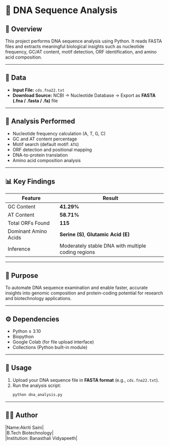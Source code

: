 # 🧬 DNA Sequence Analysis

## 📖 Overview
This project performs DNA sequence analysis using Python. It reads FASTA files and extracts meaningful biological insights such as nucleotide frequency, GC/AT content, motif detection, ORF identification, and amino acid composition.

---

## 📂 Data
- **Input File:** `cds.fna22.txt`
- **Download Source:** NCBI → Nucleotide Database → Export as **FASTA (.fna / .fasta / .fa)** file  
   
---

## 🔬 Analysis Performed
- Nucleotide frequency calculation (A, T, G, C)  
- GC and AT content percentage  
- Motif search (default motif: `ATG`)  
- ORF detection and positional mapping  
- DNA-to-protein translation  
- Amino acid composition analysis  

---

## 📊 Key Findings
| Feature | Result |
|----------|---------|
| GC Content | **41.29%** |
| AT Content | **58.71%** |
| Total ORFs Found | **115** |
| Dominant Amino Acids | **Serine (S)**, **Glutamic Acid (E)** |
| Inference | Moderately stable DNA with multiple coding regions |

---

## 🎯 Purpose
To automate DNA sequence examination and enable faster, accurate insights into genomic composition and protein-coding potential for research and biotechnology applications.

---

## ⚙️ Dependencies
- Python ≥ 3.10  
- Biopython  
- Google Colab (for file upload interface)
- Collections (Python built-in module)

---

## 🚀 Usage

1. Upload your DNA sequence file in **FASTA format** (e.g., `cds.fna22.txt`).
2. Run the analysis script:
   ```python
   python dna_analysis.py

---

## 👩‍🔬 Author

|Name:Akriti Saini|  
|B.Tech Biotechnology|  
|Institution: Banasthali Vidyapeeth|  

